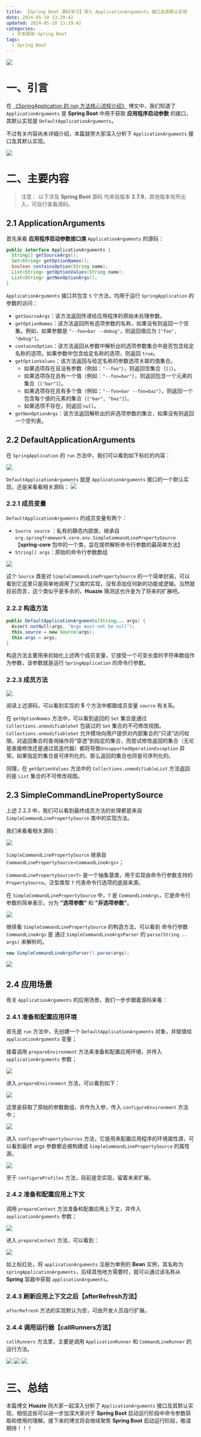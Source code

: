 ```yaml
---
title: 【Spring Boot 源码学习】深入 ApplicationArguments 接口及其默认实现
date: 2024-05-10 13:29:42
updated: 2024-05-10 13:29:42
categories:
  - 开发框架-Spring Boot
tags:
  - Spring Boot
---
```




![](/images/spring-boot-logo.png)

# 一、引言

在 [《SpringApplication 的 run 方法核心流程介绍》](/2024/04/28/spring-boot/spring-boot-sourcecode-springapplication-run-listener/) 博文中，我们知道了 `ApplicationArguments` 是 **Spring Boot** 中用于获取 **应用程序启动参数** 的接口，其默认实现是 `DefaultApplicationArguments`。

不过有关内容尚未详细介绍，本篇就带大家深入分析下 `ApplicationArguments` 接口及其默认实现。

<!-- more -->

[![](/images/flea-framework.png)](https://github.com/Huazie/flea-framework)

# 二、主要内容
> 注意： 以下涉及 **Spring Boot** 源码 均来自版本 **2.7.9**，其他版本有所出入，可自行查看源码。

## 2.1 ApplicationArguments

首先来看 **应用程序启动参数接口类** `ApplicationArguments` 的源码：

```java
public interface ApplicationArguments {
  String[] getSourceArgs();
  Set<String> getOptionNames();
  boolean containsOption(String name);
  List<String> getOptionValues(String name);
  List<String> getNonOptionArgs();
}
```

`ApplicationArguments` 接口共包含 `5` 个方法，均用于运行 `SpringApplication` 的参数的访问：

- `getSourceArgs`：该方法返回传递给应用程序的原始未处理参数。
- `getOptionNames`：该方法返回所有选项参数的名称，如果没有则返回一个空集。例如，如果参数是 `"--foo=bar --debug"`，则返回值应为 `["foo", "debug"]`。
- `containsOption`：该方法返回从参数中解析出的选项参数集合中是否包含给定名称的选项。如果参数中包含给定名称的选项，则返回 `true`。
- `getOptionValues`：该方法返回与给定名称的参数选项关联的值集合。
  - 如果选项存在且没有参数（例如：`"--foo"`），则返回空集合（`[]`）。
  - 如果选项存在且有一个值（例如：`"--foo=bar"`），则返回包含一个元素的集合（`["bar"]`）。
  - 如果选项存在且有多个值（例如：`"--foo=bar --foo=baz"`），则返回一个包含每个值的元素的集合（`["bar", "baz"]`）。
  - 如果选项不存在，则返回 `null`。
- `getNonOptionArgs`：该方法返回解析出的非选项参数的集合，如果没有则返回一个空列表。

## 2.2 DefaultApplicationArguments
在 `SpringApplication` 的 `run` 方法中，我们可以看到如下标红的内容：

![](run.png)

`DefaultApplicationArguments` 就是 `ApplicationArguments` 接口的一个默认实现，还是来看看相关源码：
![](DefaultApplicationArguments.png)
### 2.2.1 成员变量
`DefaultApplicationArguments` 的成员变量有两个：

- `Source source` ：私有的静态内部类，继承自 `org.springframework.core.env.SimpleCommandLinePropertySource`【**spring-core** 包中的一个类，旨在提供解析命令行参数的最简单方法】
- `String[] args`：原始的命令行参数数组

![](Source.png)

这个 `Source` 类是对 `SimpleCommandLinePropertySource` 的一个简单封装，可以看到它这里只是简单地调用了父类的实现，没有添加任何新的功能或逻辑。当然就目前而言，这个类似乎是多余的，**Huazie** 猜测这也许是为了将来的扩展吧。

### 2.2.2 构造方法

```java
public DefaultApplicationArguments(String... args) {
  Assert.notNull(args, "Args must not be null");
  this.source = new Source(args);
  this.args = args;
}
```

构造方法主要用来初始化上述两个成员变量，它接受一个可变长度的字符串数组作为参数，该参数就是运行 `SpringApplication` 的命令行参数。
### 2.2.3 成员方法
![](method.png)

阅读上述源码，可以看到实现的 **5** 个方法中都跟成员变量 `source` 有关系。

在 `getOptionNames` 方法中，可以看到返回的 `Set` 集合是通过 `Collections.unmodifiableSet` 包装过的 `Set` 集合的不可修改视图。`Collections.unmodifiableSet` 允许模块向用户提供对内部集合的“只读”访问权限。对返回集合的查询操作将“穿透”到指定的集合，而尝试修改返回的集合（无论是直接修改还是通过其迭代器）都将导致`UnsupportedOperationException` 异常。如果指定的集合是可序列化的，那么返回的集合也将是可序列化的。

同理，在 `getOptionValues` 方法中的 `Collections.unmodifiableList` 方法返回的是 `List` 集合的不可修改视图。
## 2.3 SimpleCommandLinePropertySource
上述 2.2.3 中，我们可以看到最终成员方法的处理都是来自 `SimpleCommandLinePropertySource` 类中的实现方法。

我们来看看相关源码：

![](SimpleCommandLinePropertySource.png)

`SimpleCommandLinePropertySource` 继承自 `CommandLinePropertySource<CommandLineArgs>`；

`CommandLinePropertySource<T>` 是一个抽象基类，用于实现由命令行参数支持的`PropertySource`。泛型类型 `T` 代表命令行选项的底层来源。

在 `SimpleCommandLinePropertySource` 中，`T` 是 `CommandLineArgs`，它是命令行参数的简单表示，分为 **"选项参数"** 和 **"非选项参数"**。

![](CommandLineArgs.png)

继续看 `SimpleCommandLinePropertySource` 的构造方法，可以看到 命令行参数 `CommandLineArgs` 是 通过 `SimpleCommandLineArgsParser` 的 `parse(String... args)` 来解析的。

```java
new SimpleCommandLineArgsParser().parse(args);
```
![](SimpleCommandLineArgsParser.png)
## 2.4 应用场景

有关 `ApplicationArguments` 的应用场景，我们一步步跟着源码来看：
### 2.4.1 准备和配置应用环境
首先是 `run` 方法中，先创建一个 `DefaultApplicationArguments` 对象，并赋值给 `applicationArguments` 变量；

接着调用 `prepareEnvironment` 方法来准备和配置应用环境，并传入 `applicationArguments` 参数；

![](run-1.png)

进入 `prepareEnvironment` 方法，可以看到如下：

![](prepareEnvironment.png)

这里是获取了原始的参数数组，并作为入参，传入 `configureEnvironment` 方法中；

![](configureEnvironment.png)

进入 `configurePropertySources` 方法，它是用来配置应用程序的环境属性源，可以看到最终 args 参数都会被构建成 `SimpleCommandLinePropertySource` 的属性源。


![](configurePropertySources.png)

至于 `configureProfiles` 方法，目前是空实现，留着未来扩展。

### 2.4.2 准备和配置应用上下文
调用 `prepareContext` 方法准备和配置应用上下文，并传入 `applicationArguments` 参数；

![](run-2.png)

进入 `prepareContext` 方法，可以看到：

![](prepareContext.png)

如上标红处，将 `applicationArguments` 注册为单例的 **Bean** 实例，其名称为 `springApplicationArguments`，后续其他地方需要时，就可以通过该名称从 **Spring** 容器中获取 `applicationArguments`。

### 2.4.3 刷新应用上下文之后【afterRefresh方法】

`afterRefresh` 方法的实现默认为空，可由开发人员自行扩展。

### 2.4.4 调用运行器【callRunners方法】
`callRunners` 方法里，主要是调用 `ApplicationRunner` 和 `CommandLineRunner` 的运行方法。

![](callRunner.png)
![](ApplicationRunner.png)
![](CommandLineRunner.png)



# 三、总结

本篇博文 **Huazie** 同大家一起深入分析了 `ApplicationArguments` 接口及其默认实现，相信这些可以进一步加深大家对于 **Spring Boot** 启动运行阶段中命令参数获取和使用的理解。接下来的博文将会继续聚焦 **Spring Boot** 启动运行阶段，敬请期待！！！




